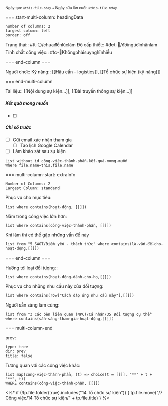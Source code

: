 <sub>Ngày tạo: `=this.file.cday` • Ngày sửa lần cuối: `=this.file.mday`</sub>

=== start-multi-column: headingData
```column-settings  
number of columns: 2
largest column: left
border: off
```

Trạng thái:: #tt-⚪/chưađếnlúclàm
Độ cấp thiết:: #đct-🍃/đợingườinhậnlàm 
Tính chất công việc:: #tc-🧠Khôngphảisuynghĩnhiều

=== end-column ===

Người chơi::
Kỹ năng:: [[Hậu cần – logistics]], [[Tổ chức sự kiện (kỹ năng)]]

=== end-multi-column

Tài liệu:: [[Nội dung sự kiện...]], [[Bài truyền thông sự kiện...]] 
##### Kết quả mong muốn
- [ ] 
##### Chỉ số trước
- [ ] Gửi email xác nhận tham gia
    - [ ] Tạo lịch Google Calendar
- [ ] Làm khảo sát sau sự kiện

```dataview
List without id công-việc-thành-phần.kết-quả-mong-muốn
Where file.name=this.file.name
```

=== multi-column-start: extraInfo
```column-settings
Number of Columns: 2
Largest Column: standard
```

Phục vụ cho mục tiêu:
```dataview
list where contains(hoạt-động, [[]])
```
Nằm trong công việc lớn hơn:
```dataview
list where contains(công-việc-thành-phần, [[]])
```
Khi làm thì có thể gặp những vấn đề này
```dataview
list from "5 SWOT/Điểm yếu - thách thức" where contains(là-vấn-đề-cho-hoạt-động,[[]])
```

=== end-column ===

Hướng tới loại đối tượng::
```dataview
list where contains(hoạt-động-dành-cho-họ,[[]])
```
Phục vụ cho những nhu cầu này của đối tượng:
```dataview
list where contains(row["Cách đáp ứng nhu cầu này"],[[]])
```
Người sẵn sàng làm cùng:
```dataview
list from "3 Các bên liên quan (NPC)/Cá nhân/35 Đối tượng cụ thể" where contains(sẵn-sàng-tham-gia-hoạt-động,[[]])
```

=== multi-column-end

prev:
```breadcrumbs
type: tree
dir: prev
title: false
```

Tương quan với các công việc khác:
```dataview 
list map(công-việc-thành-phần, (t) => choice(t = [[]], "**" + t + "**", t))
WHERE contains(công-việc-thành-phần, [[]])
```

<%* if (!tp.file.folder(true).includes("14 Tổ chức sự kiện")) {
	tp.file.move("/7 Công việc/14 Tổ chức sự kiện/" + tp.file.title)
} %>